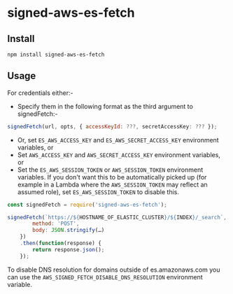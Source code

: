 # signed-aws-es-fetch

## Install

```
npm install signed-aws-es-fetch
```

## Usage

For credentials either:-

- Specify them in the following format as the third argument to signedFetch:-

```js
signedFetch(url, opts, { accessKeyId: ???, secretAccessKey: ??? });
```

- Or, set `ES_AWS_ACCESS_KEY` and `ES_AWS_SECRET_ACCESS_KEY` environment variables, or
- Set `AWS_ACCESS_KEY` and `AWS_SECRET_ACCESS_KEY` environment variables, or
- Set the `ES_AWS_SESSION_TOKEN` or `AWS_SESSION_TOKEN` environment variables. If you don't want this to be automatically picked up (for example in a Lambda where the `AWS_SESSION_TOKEN` may reflect an assumed role), set `ES_AWS_SESSION_TOKEN` to disable this.

```js
const signedFetch = require('signed-aws-es-fetch');

signedFetch(`https://${HOSTNAME_OF_ELASTIC_CLUSTER}/${INDEX}/_search`, {
		method: 'POST',
		body: JSON.stringify(…)
	})
	.then(function(response) {
		return response.json();
	});
```

To disable DNS resolution for domains outside of es.amazonaws.com you can use the `AWS_SIGNED_FETCH_DISABLE_DNS_RESOLUTION` environment variable.
